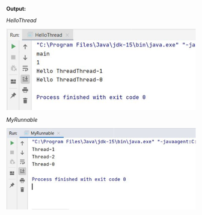 **Output:**

*HelloThread*

<img src = "https://github.com/JingYee98/263236-stiw3054-Thread/blob/main/images/HelloThread.JPG">

*MyRunnable*

<img src = "https://github.com/JingYee98/263236-stiw3054-Thread/blob/main/images/MyRunnable.JPG">
